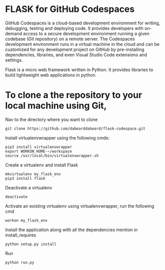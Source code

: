 # FLASK for GitHub Codespaces
GitHub Codespaces is a cloud-based development environment for writing, debugging, testing and deploying code. It provides developers with on-demand access to a secure development environment running a given codebase (Git repository) on a remote server. The Codespaces development environment runs in a virtual machine in the cloud and can be customized for any development project on GitHub by pre-installing dependencies, libraries, and even Visual Studio Code extensions and settings.

Flask is a micro web framework written in Python. It provides libraries to build lightweight web applications in python.


# To clone a the repository to your local machine using Git, 
Nav to the directory where you want to clone
```
git clone https://github.com/dabearddabeard/flask-codespace.git
```


Install virtualenvwrapper using the following cmds:
```
pip3 install virtualenvwrapper
export WORKON_HOME-~/workspace
source /usr/local/bin/virtualenvwrapper.sh
```


Create a virtualenv and install Flask
```
mkvirtualenv my_flask_env
pip3 install flask
```


Deactivate a virtualenv 
```
deactivate
```


Activate an existing virtualenv using virtualenvwrapper, run the following cmd
```
workon my_flask_env
```


Install the application along with all the dependencies mention in install_requires
```
python setup.py install
```


Run
```
python run.py
```
